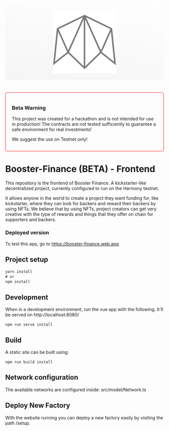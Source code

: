 <div style="background: linear-gradient(
10deg, whitesmoke, #fefefe)">
<img src="./public/booster.svg" width="200"  style="display: block; margin: auto; margin-bottom:40px; padding: 20px;"/>
</div>

<div style="border: 1px solid red; padding: 15px 20px; margin: 30px 0;border-radius: 5px;">
    <h3>Beta Warning</h3>
    <p>This project was created for a hackathon and is not intended for use in production! The contracts are not tested sufficiently to guarantee a safe environment for real investments!</p>
    <p>We suggest the use on Testnet only!</p>
</div>

# Booster-Finance (BETA) - Frontend

This repository is the frontend of Booster Finance. A kickstarter-like decentralized project, currently configured to run on the Harmony testnet.

It allows anyone in the world to create a project they want funding for, like kickstarter, where they can look for backers and reward their backers by using NFTs. We believe that by using NFTs, project creators can get very creative with the type of rewards and things that they offer on chain for supporters and backers.


### Deployed version
To test this app, go to https://booster-finance.web.app

## Project setup
```
yarn install
# or
npm install
```

## Development

When in a development environment, run the vue app with the following. It'll be served on http://localhost:8080/

```
npm run serve install
```

## Build

A static site can be built using:

```
npm run build install
```

## Network configuration

The available networks are configured inside: src/model/Network.ts

## Deploy New Factory

With the website running you can deploy a new factory easily by visiting the path <your-application>/setup.
